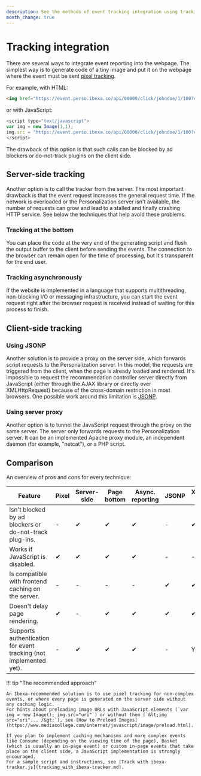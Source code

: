 ```yaml
---
description: See the methods of event tracking integration using tracking from server or from client-side.
month_change: true
---
```


# Tracking integration

There are several ways to integrate event reporting into the webpage.
The simplest way is to generate code of a tiny image and put it on the webpage where the event must be sent [pixel tracking](integrate_recommendation_service.md#track-events).

For example, with HTML: 

``` html
<img href="https://event.perso.ibexa.co/api/00000/click/johndoe/1/100?categorypath=/a/ab/abc" width="1" height="1">
```

or with JavaScript:

``` js
<script type="text/javascript">
var img = new Image(1,1);
img.src = "https://event.perso.ibexa.co/api/00000/click/johndoe/1/100?categorypath=/a/ab/abc";
</script>
```

<!-- doubled information from integrate recommendation service-->

The drawback of this option is that such calls can be blocked by ad blockers or do-not-track plugins on the client side.

## Server-side tracking

Another option is to call the tracker from the server.
The most important drawback is that the event request increases the general request time.
If the network is overloaded or the Personalization server isn't available, the number of requests can grow and lead to a stalled and finally crashing HTTP service.
See below the techniques that help avoid these problems.

### Tracking at the bottom

You can place the code at the very end of the generating script and flush the output buffer to the client before sending the events.
The connection to the browser can remain open for the time of processing, but it's transparent for the end user.

### Tracking asynchronously

If the website is implemented in a language that supports multithreading, non-blocking I/O or messaging infrastructure, you can start the event request right after the browser request is received instead of waiting for this process to finish.

## Client-side tracking

### Using JSONP

Another solution is to provide a proxy on the server side, which forwards script requests to the Personalization server.
In this model, the requests are triggered from the client, when the page is already loaded and rendered.
It's impossible to request the recommendation controller server directly from JavaScript (either through the AJAX library or directly over XMLHttpRequest) because of the cross-domain restriction in most browsers.
One possible work around this limitation is [JSONP](https://www.w3schools.com/js/js_json_jsonp.asp).

### Using server proxy

Another option is to tunnel the JavaScript request through the proxy on the same server.
The server only forwards requests to the Personalization server.
It can be an implemented Apache proxy module, an independent daemon (for example, "netcat"), or a PHP script.

## Comparison

An overview of pros and cons for every technique:

| Feature | Pixel | Server-side | Page bottom | Async. reporting | JSONP | XMLHttpRequest + Proxy |
|----|-----|-----|-----|-----|-----|------|
| Isn't blocked by ad blockers or do-not-track plug-ins. |-|&#10004;|&#10004;|&#10004;|-|&#10004;|
| Works if JavaScript is disabled. |&#10004;|&#10004;|&#10004;|&#10004;|-|-|
| Is compatible with frontend caching on the server. |-|-|-|-|&#10004;|&#10004;|
| Doesn't delay page rendering. |&#10004;|-|&#10004;|&#10004;|&#10004;|&#10004;|
| Supports authentication for event tracking (not implemented yet). |-|&#10004;|&#10004;|&#10004;|-| Yes/No |

!!! tip "The recommended approach"

    An Ibexa-recommended solution is to use pixel tracking for non-complex events, or where every page is generated on the server side without any caching logic.
    For hints about preloading image URLs with JavaScript elements (`var img = new Image(); img.src="uri"`) or without them (`&lt;img src="uri"... /&gt;`), see [How to Preload Images](https://www.mediacollege.com/internet/javascript/image/preload.html).

    If you plan to implement caching mechanisms and more complex events like Consume (depending on the viewing time of the page), Basket (which is usually an in-page event) or custom in-page events that take place on the client side, a JavaScript implementation is strongly encouraged.
    For a sample script and instructions, see [Track with ibexa-tracker.js](tracking_with_ibexa-tracker.md).
